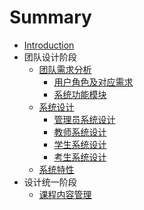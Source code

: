 # Summary

* [Introduction](README.md)
* 团队设计阶段
  * [团队需求分析](xuqiu.md)
    * [用户角色及对应需求](juese.md)
    * [系统功能模块](gongnengmokuai.md)
  * [系统设计](sheji.md)
    * [管理员系统设计](guanliyuan.md)
    * [教师系统设计](jiaoshi.md)
    * [学生系统设计](xuesheng.md)
    * [考生系统设计](kaosheng.md)
  * [系统特性](texing.md)
* 设计统一阶段
  * [课程内容管理](kechengnrirong.md)

